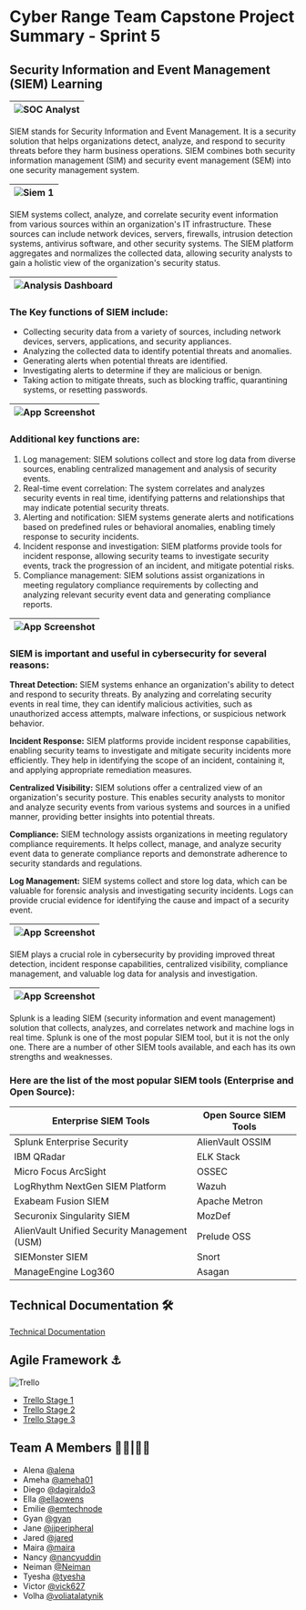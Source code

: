 # Cyber Range Team Capstone Project Summary - Sprint 5

## Security Information and Event Management (SIEM) Learning 





| ![SOC Analyst](https://drive.google.com/uc?export=view&id=1kTIIRrMuf28PiIC4JrzIzh5L95bdDcaE)|
| ----------------------- |





SIEM stands for Security Information and Event Management. It is a security solution that helps organizations detect, analyze, and respond to security threats before they harm business operations. SIEM combines both security information management (SIM) and security event management (SEM) into one security management system. 





| ![Siem 1](https://drive.google.com/uc?export=view&id=1-9ax9BYlPEiK0mPzLbdMkOCHYYxny-r5)|
| ----------------------- |





SIEM systems collect, analyze, and correlate security event information from various sources within an organization's IT infrastructure. These sources can include network devices, servers, firewalls, intrusion detection systems, antivirus software, and other security systems. The SIEM platform aggregates and normalizes the collected data, allowing security analysts to gain a holistic view of the organization's security status. 




| ![Analysis Dashboard](https://drive.google.com/uc?export=view&id=1r_aR6a6cGm6LlQ0BS30lwtFv4ldr0KrC)  |
| ----------------------- |




### The Key functions of SIEM include:

- Collecting security data from a variety of sources, including network devices, servers, applications, and security appliances.
- Analyzing the collected data to identify potential threats and anomalies.
- Generating alerts when potential threats are identified.
- Investigating alerts to determine if they are malicious or benign.
- Taking action to mitigate threats, such as blocking traffic, quarantining systems, or resetting passwords.



|![App Screenshot](https://drive.google.com/uc?export=view&id=1L3sFwPqllcZ-VVrh0yXYh9cpqzLyGHBC)|
| ----------------------- | 



### Additional key functions are:
1. Log management: SIEM solutions collect and store log data from diverse sources, enabling centralized management and analysis of security events.
2. Real-time event correlation: The system correlates and analyzes security events in real time, identifying patterns and relationships that may indicate potential security threats.
3. Alerting and notification: SIEM systems generate alerts and notifications based on predefined rules or behavioral anomalies, enabling timely response to security incidents.
4. Incident response and investigation: SIEM platforms provide tools for incident response, allowing security teams to investigate security events, track the progression of an incident, and mitigate potential risks.
5. Compliance management: SIEM solutions assist organizations in meeting regulatory compliance requirements by collecting and analyzing relevant security event data and generating compliance reports.



| ![App Screenshot](https://drive.google.com/uc?export=view&id=1GEoW-tPaDUYdvnFZKK3yoal4QvrBYt3I)|
| ----------------------- | 



### SIEM is important and useful in cybersecurity for several reasons:
**Threat Detection:** SIEM systems enhance an organization's ability to detect and respond to security threats. By analyzing and correlating security events in real time, they can identify malicious activities, such as unauthorized access attempts, malware infections, or suspicious network behavior.

**Incident Response:** SIEM platforms provide incident response capabilities, enabling security teams to investigate and mitigate security incidents more efficiently. They help in identifying the scope of an incident, containing it, and applying appropriate remediation measures.

**Centralized Visibility:** SIEM solutions offer a centralized view of an organization's security posture. This enables security analysts to monitor and analyze security events from various systems and sources in a unified manner, providing better insights into potential threats.

**Compliance:** SIEM technology assists organizations in meeting regulatory compliance requirements. It helps collect, manage, and analyze security event data to generate compliance reports and demonstrate adherence to security standards and regulations.
 
 **Log Management:** SIEM systems collect and store log data, which can be valuable for forensic analysis and investigating security incidents. Logs can provide crucial evidence for identifying the cause and impact of a security event.



| ![App Screenshot](https://drive.google.com/uc?export=view&id=1imaD7Nf4eR60mJVC4MspMqVwGYCn0uVP)|
| ----------------------- | 



SIEM plays a crucial role in cybersecurity by providing improved threat detection, incident response capabilities, centralized visibility, compliance management, and valuable log data for analysis and investigation. 



| ![App Screenshot](https://drive.google.com/uc?export=view&id=181V7na3khVUcMZ0gn-0lETCSWr8WHo5b)|
| ----------------------- |  




Splunk is a leading SIEM (security information and event management) solution that collects, analyzes, and correlates network and machine logs in real time. 
Splunk is one of the most popular SIEM tool, but it is not the only one. There are a number of other SIEM tools available, and each has its own strengths and weaknesses.

### Here are the list of the most popular SIEM tools (Enterprise and Open Source): 

| Enterprise SIEM Tools  | Open Source SIEM Tools |
| ------------- | -------------- |
| Splunk Enterprise Security  | 	AlienVault OSSIM  |
| IBM QRadar  | ELK Stack  |
| Micro Focus ArcSight  | 	OSSEC  |
| LogRhythm NextGen SIEM Platform  | Wazuh  |
| Exabeam Fusion SIEM  | 	Apache Metron  |
| Securonix Singularity SIEM  | MozDef  |
| AlienVault Unified Security Management (USM)  | 	Prelude OSS  |
| SIEMonster SIEM  | Snort  |
| ManageEngine Log360  | 	Asagan  |




## Technical Documentation 🛠 

[Technical Documentation](https://docs.google.com/document/d/1oMwmo2FV5TQgzjM4yo7yix7XyHhpc-GkhHy-9ClnR5Y/edit?usp=drive_link)



## Agile Framework ⚓ 

![Trello](https://drive.google.com/uc?export=view&id=1UZ2ub6Mt6ahBHGO8412nd-HqowT7NnA-)


- [Trello Stage 1](https://drive.google.com/uc?export=view&id=1qciuFB7R76sXxI5XW3_kahIdqIDCzeX4)
- [Trello Stage 2](https://drive.google.com/uc?export=view&id=1B2-ykP7T6VOYzNzK37UVa-htCVWWV1uP)
- [Trello Stage 3](https://drive.google.com/uc?export=view&id=1Nxxf361UwZO0KH3JSXKQcFKULWqc4sdU)

## Team A Members 👩‍💻|👨‍💻
- Alena [@alena](https://www.github.com/)
- Ameha [@ameha01](https://github.com/ameha01)
- Diego [@dagiraldo3](https://github.com/dagiraldo3)
- Ella [@ellaowens](https://github.com/ellaowens)
- Emilie [@emtechnode](https://github.com/emiliedionisio)
- Gyan [@gyan](https://github.com/gthedrifter)
- Jane [@jjperipheral](https://github.com/jjperipheral)
- Jared [@jared](https://www.github.com/)
- Maira [@maira](https://www.github.com/)
- Nancy [@nancyuddin](https://github.com/nancyuddin)
- Neiman [@Neiman](https://github.com/bull-in-the-heather)
- Tyesha [@tyesha](https://www.github.com/)
- Victor [@vick627](https://github.com/vick627)
- Volha [@voliatalatynik](https://github.com/voliatalatynik)
